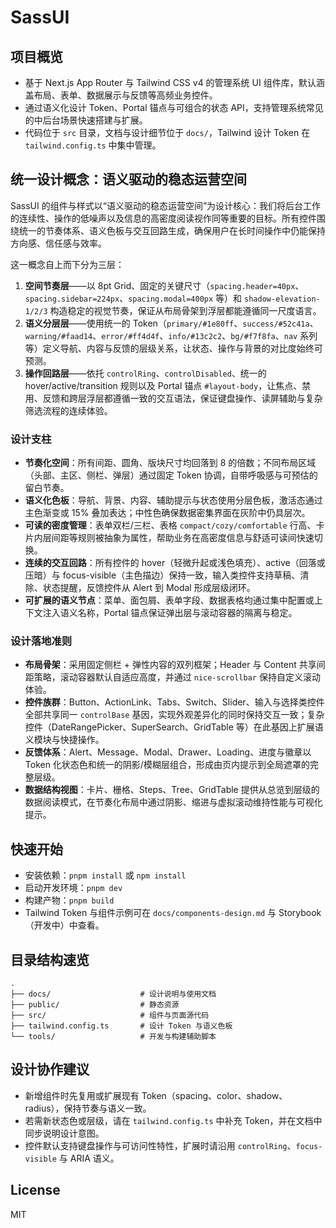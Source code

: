 # SassUI

## 项目概览
- 基于 Next.js App Router 与 Tailwind CSS v4 的管理系统 UI 组件库，默认涵盖布局、表单、数据展示与反馈等高频业务控件。
- 通过语义化设计 Token、Portal 锚点与可组合的状态 API，支持管理系统常见的中后台场景快速搭建与扩展。
- 代码位于 `src` 目录，文档与设计细节位于 `docs/`，Tailwind 设计 Token 在 `tailwind.config.ts` 中集中管理。

## 统一设计概念：语义驱动的稳态运营空间
SassUI 的组件与样式以“语义驱动的稳态运营空间”为设计核心：我们将后台工作的连续性、操作的低噪声以及信息的高密度阅读视作同等重要的目标。所有控件围绕统一的节奏体系、语义色板与交互回路生成，确保用户在长时间操作中仍能保持方向感、信任感与效率。

这一概念自上而下分为三层：
1. **空间节奏层**——以 8pt Grid、固定的关键尺寸（`spacing.header=40px`、`spacing.sidebar=224px`、`spacing.modal=400px` 等）和 `shadow-elevation-1/2/3` 构造稳定的视觉节奏，保证从布局骨架到浮层都能遵循同一尺度语言。
2. **语义分层层**——使用统一的 Token（`primary/#1e80ff`、`success/#52c41a`、`warning/#faad14`、`error/#ff4d4f`、`info/#13c2c2`、`bg/#f7f8fa`、`nav` 系列等）定义导航、内容与反馈的层级关系，让状态、操作与背景的对比度始终可预测。
3. **操作回路层**——依托 `controlRing`、`controlDisabled`、统一的 hover/active/transition 规则以及 Portal 锚点 `#layout-body`，让焦点、禁用、反馈和跨层浮层都遵循一致的交互语法，保证键盘操作、读屏辅助与复杂筛选流程的连续体验。

### 设计支柱
- **节奏化空间**：所有间距、圆角、版块尺寸均回落到 8 的倍数；不同布局区域（头部、主区、侧栏、弹层）通过固定 Token 协调，自带呼吸感与可预估的留白节奏。
- **语义化色板**：导航、背景、内容、辅助提示与状态使用分层色板，激活态通过主色渐变或 15% 叠加表达；中性色确保数据密集界面在灰阶中仍具层次。
- **可读的密度管理**：表单双栏/三栏、表格 `compact/cozy/comfortable` 行高、卡片内层间距等规则被抽象为属性，帮助业务在高密度信息与舒适可读间快速切换。
- **连续的交互回路**：所有控件的 hover（轻微升起或浅色填充）、active（回落或压暗）与 focus-visible（主色描边）保持一致，输入类控件支持草稿、清除、状态提醒，反馈控件从 Alert 到 Modal 形成层级闭环。
- **可扩展的语义节点**：菜单、面包屑、表单字段、数据表格均通过集中配置或上下文注入语义名称，Portal 锚点保证弹出层与滚动容器的隔离与稳定。

### 设计落地准则
- **布局骨架**：采用固定侧栏 + 弹性内容的双列框架；Header 与 Content 共享间距策略，滚动容器默认自适应高度，并通过 `nice-scrollbar` 保持自定义滚动体验。
- **控件族群**：Button、ActionLink、Tabs、Switch、Slider、输入与选择类控件全部共享同一 `controlBase` 基因，实现外观差异化的同时保持交互一致；复杂控件（DateRangePicker、SuperSearch、GridTable 等）在此基因上扩展语义模块与快捷操作。
- **反馈体系**：Alert、Message、Modal、Drawer、Loading、进度与徽章以 Token 化状态色和统一的阴影/模糊层组合，形成由页内提示到全局遮罩的完整层级。
- **数据结构视图**：卡片、栅格、Steps、Tree、GridTable 提供从总览到层级的数据阅读模式，在节奏化布局中通过阴影、缩进与虚拟滚动维持性能与可视化提示。

## 快速开始
- 安装依赖：`pnpm install` 或 `npm install`
- 启动开发环境：`pnpm dev`
- 构建产物：`pnpm build`
- Tailwind Token 与组件示例可在 `docs/components-design.md` 与 Storybook（开发中）中查看。

## 目录结构速览
```
.
├── docs/                    # 设计说明与使用文档
├── public/                  # 静态资源
├── src/                     # 组件与页面源代码
├── tailwind.config.ts       # 设计 Token 与语义色板
└── tools/                   # 开发与构建辅助脚本
```

## 设计协作建议
- 新增组件时先复用或扩展现有 Token（spacing、color、shadow、radius），保持节奏与语义一致。
- 若需新状态色或层级，请在 `tailwind.config.ts` 中补充 Token，并在文档中同步说明设计意图。
- 控件默认支持键盘操作与可访问性特性，扩展时请沿用 `controlRing`、`focus-visible` 与 ARIA 语义。

## License
MIT

